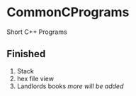 # CommonCPrograms
Short C++ Programs
## Finished
1. Stack
2. hex file view
3. Landlords books
*more will be added*
